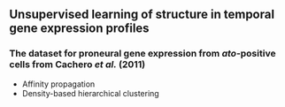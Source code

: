 ## Unsupervised learning of structure in temporal gene expression profiles

### The dataset for proneural gene expression from *ato*-positive cells from Cachero *et al.* (2011)
- Affinity propagation
- Density-based hierarchical clustering
